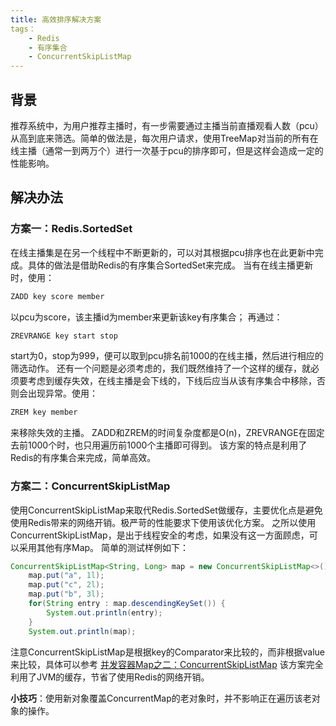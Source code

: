 ```yaml
---
title: 高效排序解决方案
tags：
    - Redis
    - 有序集合
    - ConcurrentSkipListMap
---
```


## 背景
推荐系统中，为用户推荐主播时，有一步需要通过主播当前直播观看人数（pcu）从高到底来筛选。简单的做法是，每次用户请求，使用TreeMap对当前的所有在线主播（通常一到两万个）进行一次基于pcu的排序即可，但是这样会造成一定的性能影响。

## 解决办法

### 方案一：Redis.SortedSet
在线主播集是在另一个线程中不断更新的，可以对其根据pcu排序也在此更新中完成。具体的做法是借助Redis的有序集合SortedSet来完成。
当有在线主播更新时，使用：
``` bash
ZADD key score member
```
以pcu为score，该主播id为member来更新该key有序集合；
再通过：
``` bash
ZREVRANGE key start stop
```
start为0，stop为999，便可以取到pcu排名前1000的在线主播，然后进行相应的筛选动作。
还有一个问题是必须考虑的，我们既然维持了一个这样的缓存，就必须要考虑到缓存失效，在线主播是会下线的，下线后应当从该有序集合中移除，否则会出现异常。使用：
``` bash
ZREM key member
```
来移除失效的主播。
ZADD和ZREM的时间复杂度都是O(n)，ZREVRANGE在固定去前1000个时，也只用遍历前1000个主播即可得到。
该方案的特点是利用了Redis的有序集合来完成，简单高效。

### 方案二：ConcurrentSkipListMap
使用ConcurrentSkipListMap来取代Redis.SortedSet做缓存，主要优化点是避免使用Redis带来的网络开销。极严苛的性能要求下使用该优化方案。
之所以使用ConcurrentSkipListMap，是出于线程安全的考虑，如果没有这一方面顾虑，可以采用其他有序Map。
简单的测试样例如下：
``` java
ConcurrentSkipListMap<String, Long> map = new ConcurrentSkipListMap<>();
    map.put("a", 1l);
    map.put("c", 2l);
    map.put("b", 3l);
    for(String entry : map.descendingKeySet()) {
        System.out.println(entry);
    }
    System.out.println(map);
```
注意ConcurrentSkipListMap是根据key的Comparator来比较的，而非根据value来比较，具体可以参考 [并发容器Map之二：ConcurrentSkipListMap](http://www.cnblogs.com/duanxz/archive/2012/08/27/2658004.html)
该方案完全利用了JVM的缓存，节省了使用Redis的网络开销。

**小技巧**：使用新对象覆盖ConcurrentMap的老对象时，并不影响正在遍历该老对象的操作。


